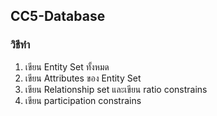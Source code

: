 ## CC5-Database

### วิธีทำ
1. เขียน Entity Set ทั้งหมด
2. เขียน Attributes ของ Entity Set
3. เขียน Relationship set และเขียน ratio constrains
4. เขียน participation constrains